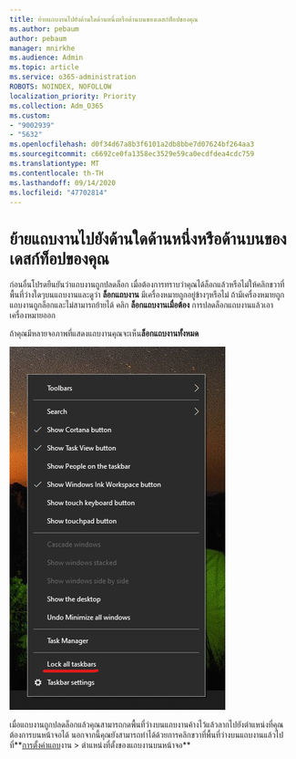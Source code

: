 ```yaml
---
title: ย้ายแถบงานไปยังด้านใดด้านหนึ่งหรือด้านบนของเดสก์ท็อปของคุณ
ms.author: pebaum
author: pebaum
manager: mnirkhe
ms.audience: Admin
ms.topic: article
ms.service: o365-administration
ROBOTS: NOINDEX, NOFOLLOW
localization_priority: Priority
ms.collection: Adm_O365
ms.custom:
- "9002939"
- "5632"
ms.openlocfilehash: d0f34d67a8b3f6101a2db8bbe7d07624bf264aa3
ms.sourcegitcommit: c6692ce0fa1358ec3529e59ca0ecdfdea4cdc759
ms.translationtype: MT
ms.contentlocale: th-TH
ms.lasthandoff: 09/14/2020
ms.locfileid: "47702814"
---
```

# <a name="move-the-taskbar-to-either-side-or-the-top-of-your-desktop"></a>ย้ายแถบงานไปยังด้านใดด้านหนึ่งหรือด้านบนของเดสก์ท็อปของคุณ

ก่อนอื่นโปรดยืนยันว่าแถบงานถูกปลดล็อก เมื่อต้องการทราบว่าคุณได้ล็อกแล้วหรือไม่ให้คลิกขวาที่พื้นที่ว่างใดๆบนแถบงานและดูว่า **ล็อกแถบงาน** มีเครื่องหมายถูกอยู่ข้างๆหรือไม่ ถ้ามีเครื่องหมายถูกแถบงานถูกล็อกและไม่สามารถย้ายได้ คลิก **ล็อกแถบงานเมื่อต้อง** การปลดล็อกแถบงานแล้วเอาเครื่องหมายออก

ถ้าคุณมีหลายจอภาพที่แสดงแถบงานคุณจะเห็น**ล็อกแถบงานทั้งหมด**

![ล็อกแถบเครื่องทั้งหมด](media/lock-all-taskbars.png)

เมื่อแถบงานถูกปลดล็อกแล้วคุณสามารถกดพื้นที่ว่างบนแถบงานค้างไว้แล้วลากไปยังตำแหน่งที่คุณต้องการบนหน้าจอได้ นอกจากนี้คุณยังสามารถทำได้ด้วยการคลิกขวาที่พื้นที่ว่างบนแถบงานแล้วไปที่**[การตั้งค่าแถบ](ms-settings:taskbar?activationSource=GetHelp)งาน > ตำแหน่งที่ตั้งของแถบงานบนหน้าจอ**
